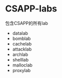 # CSAPP-labs

包含CSAPP的所有lab 
- datalab
- bomblab
- cachelab
- attacklab
- archlab
- shelllab
- malloclab
- proxylab
